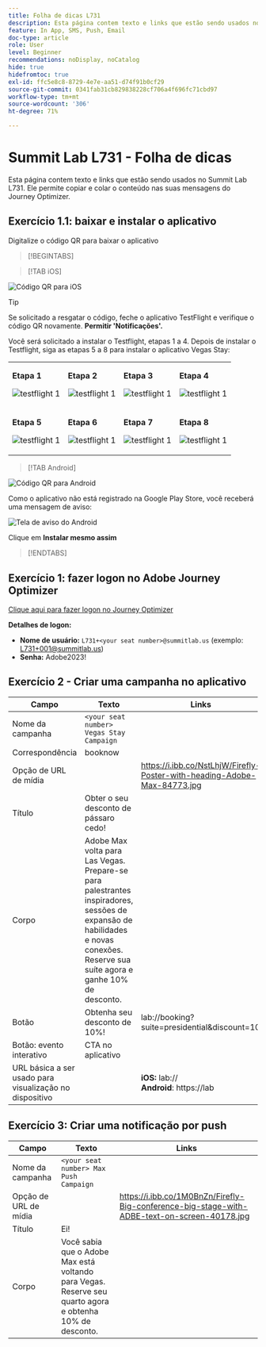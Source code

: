 ```yaml
---
title: Folha de dicas L731
description: Esta página contem texto e links que estão sendo usados no Summit Lab L731.
feature: In App, SMS, Push, Email
doc-type: article
role: User
level: Beginner
recommendations: noDisplay, noCatalog
hide: true
hidefromtoc: true
exl-id: ffc5e8c8-8729-4e7e-aa51-d74f91b0cf29
source-git-commit: 0341fab31cb829838228cf706a4f696fc71cbd97
workflow-type: tm+mt
source-wordcount: '306'
ht-degree: 71%

---
```


# Summit Lab L731 - Folha de dicas

Esta página contem texto e links que estão sendo usados no Summit Lab L731. Ele permite copiar e colar o conteúdo nas suas mensagens do Journey Optimizer.

## Exercício 1.1: baixar e instalar o aplicativo

Digitalize o código QR para baixar o aplicativo

>[!BEGINTABS]

>[!TAB iOS]

![Código QR para iOS](/help/assets/lab731-ios-qr-code.png)

>[!Tip]
>Se solicitado a resgatar o código, feche o aplicativo TestFlight e verifique o código QR novamente.
>**Permitir &#39;Notificações&#39;.**

Você será solicitado a instalar o Testflight, etapas 1 a 4. Depois de instalar o Testflight, siga as etapas 5 a 8 para instalar o aplicativo Vegas Stay:

<table>
<tr>
</tr>
<tr>
<td>
 <div>
      <p>
      <b>Etapa 1 </b>
      <p>
      <a>
        <img alt="testflight 1" src="../assets/l731-ios-install/ios-install-1.png"/>
      </a>
      </div>
  </td>
  <td>
 <div>
      <p>
      <b>Etapa 2 </b>
      <p>
      <a>
        <img alt="testflight 1" src="../assets/l731-ios-install/ios-install-2.PNG"/>
      </a>
      </div>
  </td>
  <td>
 <div>
      <p>
      <b>Etapa 3 </b>
      <p>
      <a>
        <img alt="testflight 1" src="../assets/l731-ios-install/ios-install-3.PNG"/>
      </a>
      </div>
  </td>
  <td>
 <div>
      <p>
      <b>Etapa 4 </b>
      <p>
      <a>
        <img alt="testflight 1" src="../assets/l731-ios-install/ios-install-4.PNG"/>
      </a>
      </div>
  </td>
  </tr>
  <tr>
<td>
 <div>
      <p>
      <b>Etapa 5 </b>
      <p>
      <a>
        <img alt="testflight 1" src="../assets/l731-ios-install/ios-install-5.PNG"/>
      </a>
      </div>
  </td>
  <td>
 <div>
      <p>
      <a>
      <b>Etapa 6 </b>
      <p>
        <img alt="testflight 1" src="../assets/l731-ios-install/ios-install-6.PNG"/>
      </a>
      </div>
  </td>
  <td>
 <div>
      <p>
      <a>
      <b>Etapa 7 </b>
      <p>
        <img alt="testflight 1" src="../assets/l731-ios-install/ios-install-7.PNG"/>
      </a>
      </div>
  </td>
  <td>
 <div>
      <p>
      <a>
      <b>Etapa 8 </b>
      <p>
        <img alt="testflight 1" src="../assets/l731-ios-install/ios-install-8.PNG"/>
      </a>
      </div>
  </td>
  </tr>
</table>

>[!TAB Android]

![Código QR para Android](/help/assets/lab731-android-qr-code.png)

Como o aplicativo não está registrado na Google Play Store, você receberá uma mensagem de aviso:

![Tela de aviso do Android](/help/assets/lab731-install-android.png)

Clique em **Instalar mesmo assim**

>[!ENDTABS]

## Exercício 1: fazer logon no Adobe Journey Optimizer

[Clique aqui para fazer logon no Journey Optimizer](https://experience.adobe.com/#/@techmarketingdemos/sname:summit-2023-ajo-lab/journey-optimizer/home)

**Detalhes de logon:**

* **Nome de usuário:** `L731+<your seat number>@summitlab.us` (exemplo: L731+001@summitlab.us)
* **Senha:** Adobe2023!


## Exercício 2 - Criar uma campanha no aplicativo

| Campo | Texto | Links |
|----|----|----|
| Nome da campanha | `<your seat number> Vegas Stay Campaign` |  |
| Correspondência | booknow |  |
| Opção de URL de mídia |  | https://i.ibb.co/NstLhjW/Firefly-Poster-with-heading-Adobe-Max-84773.jpg |
| Título | Obter o seu desconto de pássaro cedo! |  |
| Corpo | Adobe Max volta para Las Vegas. Prepare-se para palestrantes inspiradores, sessões de expansão de habilidades e novas conexões. Reserve sua suíte agora e ganhe 10% de desconto. |  |
| Botão | Obtenha seu desconto de 10%! | lab://booking?suite=presidential&amp;discount=10 |
| Botão: evento interativo | CTA no aplicativo |  |
| URL básica a ser usado para visualização no dispositivo |  | **iOS:** lab:// <br>**Android**: https://lab |


## Exercício 3: Criar uma notificação por push

| Campo | Texto | Links |
|----|----|----|
| Nome da campanha | `<your seat number> Max Push Campaign` |  |
| Opção de URL de mídia |  | https://i.ibb.co/1M0BnZn/Firefly-Big-conference-big-stage-with-ADBE-text-on-screen-40178.jpg |
| Título | Ei! |  |
| Corpo | Você sabia que o Adobe Max está voltando para Vegas. Reserve seu quarto agora e obtenha 10% de desconto. |  |
